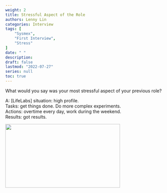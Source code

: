 ```yaml
---
weight: 2
title: Stressful Aspect of the Role
authors: Lenny Lin
categories: Interview
tags: [
    "Sysmex",
    "First Interview",
    "Stress"
]
date: " "
description: 
draft: false
lastmod: "2022-07-27"
series: null
toc: true
---
```



What would you say was your most stressful aspect of your previous role?

A: [LifeLabs] 
situation: high profile.  
Tasks: get things done.  Do more complex experiments.  
Actions: overtime every day, work during the weekend.  
Results: got results.


<img width ="360" height= "200" src = "content/posts/images/Screenshot 2022-05-31 121459.png"/>
